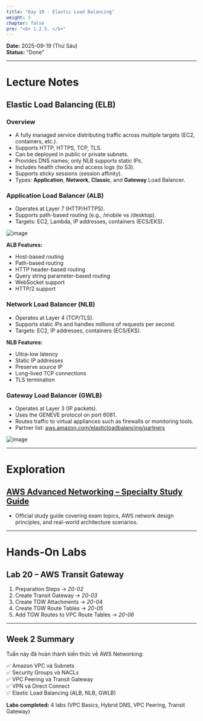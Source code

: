 ```yaml
---
title: "Day 10 - Elastic Load Balancing"
weight: 5
chapter: false
pre: "<b> 1.2.5. </b>"
---
```


**Date:** 2025-09-19 (Thứ Sáu)  
**Status:** "Done"  

---

# **Lecture Notes**

## Elastic Load Balancing (ELB)

### Overview

- A fully managed service distributing traffic across multiple targets (EC2, containers, etc.).  
- Supports HTTP, HTTPS, TCP, TLS.  
- Can be deployed in public or private subnets.  
- Provides DNS names; only NLB supports static IPs.  
- Includes health checks and access logs (to S3).  
- Supports sticky sessions (session affinity).  
- Types: **Application**, **Network**, **Classic**, and **Gateway** Load Balancer.

### Application Load Balancer (ALB)

- Operates at Layer 7 (HTTP/HTTPS).  
- Supports path-based routing (e.g., /mobile vs /desktop).  
- Targets: EC2, Lambda, IP addresses, containers (ECS/EKS).

![image](/images/1-Worklog/Week2/image%2017.png)

**ALB Features:**

- Host-based routing
- Path-based routing
- HTTP header-based routing
- Query string parameter-based routing
- WebSocket support
- HTTP/2 support

### Network Load Balancer (NLB)

- Operates at Layer 4 (TCP/TLS).  
- Supports static IPs and handles millions of requests per second.  
- Targets: EC2, IP addresses, containers (ECS/EKS).

**NLB Features:**

- Ultra-low latency
- Static IP addresses
- Preserve source IP
- Long-lived TCP connections
- TLS termination

### Gateway Load Balancer (GWLB)

- Operates at Layer 3 (IP packets).  
- Uses the GENEVE protocol on port 6081.  
- Routes traffic to virtual appliances such as firewalls or monitoring tools.  
- Partner list: [aws.amazon.com/elasticloadbalancing/partners](https://aws.amazon.com/elasticloadbalancing/partners)

![image](/images/1-Worklog/Week2/image%2018.png)

---

# **Exploration**

## [AWS Advanced Networking – Specialty Study Guide](https://www.amazon.co.uk/Certified-Advanced-Networking-Official-Study/dp/1119439833)

- Official study guide covering exam topics, AWS network design principles, and real-world architecture scenarios.

---

# **Hands-On Labs**

## Lab 20 – AWS Transit Gateway

1. Preparation Steps → *20-02*  
2. Create Transit Gateway → *20-03*  
3. Create TGW Attachments → *20-04*  
4. Create TGW Route Tables → *20-05*  
5. Add TGW Routes to VPC Route Tables → *20-06*

---

## Week 2 Summary

Tuần này đã hoàn thành kiến thức về AWS Networking:

✅ Amazon VPC và Subnets  
✅ Security Groups và NACLs  
✅ VPC Peering và Transit Gateway  
✅ VPN và Direct Connect  
✅ Elastic Load Balancing (ALB, NLB, GWLB)  

**Labs completed:** 4 labs (VPC Basics, Hybrid DNS, VPC Peering, Transit Gateway)
